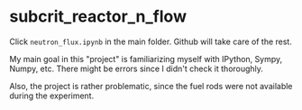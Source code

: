 # subcrit_reactor_n_flow

Click `neutron_flux.ipynb` in the main folder. Github will take care of the rest. 

My main goal in this "project" is familiarizing myself with IPython, Sympy, Numpy, etc. 
There might be errors since I didn't check it thoroughly.  

Also, the project is rather problematic, since the fuel rods were not available
during the experiment. 
